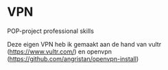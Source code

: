 # VPN
POP-project professional skills

Deze eigen VPN heb ik gemaakt aan de hand van vultr (https://www.vultr.com/) en openvpn (https://github.com/angristan/openvpn-install)
